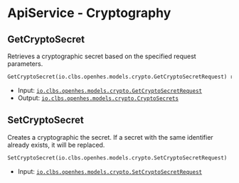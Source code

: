 # ApiService - Cryptography

## GetCryptoSecret

Retrieves a cryptographic secret based on the specified request parameters.

```proto
GetCryptoSecret(io.clbs.openhes.models.crypto.GetCryptoSecretRequest) returns (io.clbs.openhes.models.crypto.CryptoSecrets)
```

- Input: [`io.clbs.openhes.models.crypto.GetCryptoSecretRequest`](model-io-clbs-openhes-models-crypto-getcryptosecretrequest.md)
- Output: [`io.clbs.openhes.models.crypto.CryptoSecrets`](model-io-clbs-openhes-models-crypto-cryptosecrets.md)

## SetCryptoSecret

Creates a cryptographic the secret. If a secret with the same identifier already exists, it will be replaced.

```proto
SetCryptoSecret(io.clbs.openhes.models.crypto.SetCryptoSecretRequest)
```

- Input: [`io.clbs.openhes.models.crypto.SetCryptoSecretRequest`](model-io-clbs-openhes-models-crypto-setcryptosecretrequest.md)

